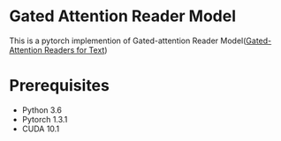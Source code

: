 Gated Attention Reader Model
========================

This is a pytorch implemention of Gated-attention Reader Model([Gated-Attention Readers for Text](https://arxiv.org/abs/1606.01549))

Prerequisites
========================

* Python 3.6
* Pytorch 1.3.1
* CUDA 10.1
